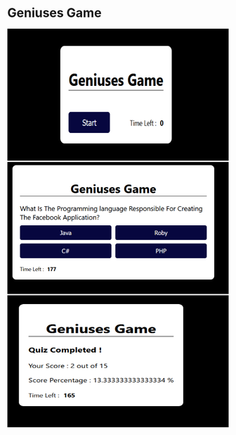 # Geniuses Game



<img src="12.PNG" alt="Getting-gz" width="600" height="300"> 

<img src="33.PNG" alt="Getting-gz" width="600" height="300"> 


<img src="4444.PNG" alt="Getting-gz" width="600" height="300">
